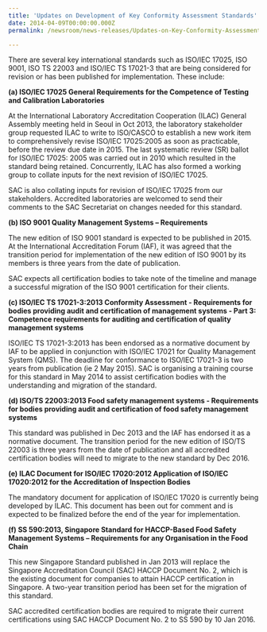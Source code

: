 ```yaml
---
title: 'Updates on Development of Key Conformity Assessment Standards'
date: 2014-04-09T00:00:00.000Z
permalink: /newsroom/news-releases/Updates-on-Key-Conformity-Assessment-Standard

---
```



There are several key international standards such as ISO/IEC 17025, ISO 9001, ISO TS 22003 and ISO/IEC TS 17021-3 that are being considered for revision or has been published for implementation. These include:
 
**(a) ISO/IEC 17025 General Requirements for the Competence of Testing and Calibration Laboratories**
 
At the International Laboratory Accreditation Cooperation (ILAC) General Assembly meeting held in Seoul in Oct 2013, the laboratory stakeholder group requested ILAC to write to ISO/CASCO to establish a new work item to comprehensively revise ISO/IEC 17025:2005 as soon as practicable, before the review due date in 2015. The last systematic review (SR) ballot for ISO/IEC 17025: 2005 was carried out in 2010 which resulted in the standard being retained. Concurrently, ILAC has also formed a working group to collate inputs for the next revision of ISO/IEC 17025.

SAC is also collating inputs for revision of ISO/IEC 17025 from our stakeholders.  Accredited laboratories are welcomed to send their comments to the SAC Secretariat on changes needed for this standard.

**(b) ISO 9001 Quality Management Systems – Requirements**

The new edition of ISO 9001 standard is expected to be published in 2015. At the International Accreditation Forum (IAF), it was agreed that the transition period for implementation of the new edition of ISO 9001 by its members is three years from the date of publication.
 
SAC expects all certification bodies to take note of the timeline and manage a successful migration of the ISO 9001 certification for their clients.
 
**(c) ISO/IEC TS 17021-3:2013 Conformity Assessment - Requirements for bodies providing audit and certification of management systems - Part 3: Competence requirements for auditing and certification of quality management systems**
 
ISO/IEC TS 17021-3:2013 has been endorsed as a normative document by IAF to be applied in conjunction with ISO/IEC 17021 for Quality Management System (QMS).  The deadline for conformance to ISO/IEC 17021-3 is two years from publication (ie 2 May 2015).  SAC is organising a training course for this standard in May 2014 to assist certification bodies with the understanding and migration of the standard.
 
**(d) ISO/TS 22003:2013 Food safety management systems - Requirements for bodies providing audit and certification of food safety management systems**
 
This standard was published in Dec 2013 and the IAF has endorsed it as a normative document. The transition period for the new edition of ISO/TS 22003 is three years from the date of publication and all accredited certification bodies will need to migrate to the new standard by Dec 2016.
 
**(e) ILAC Document for ISO/IEC 17020:2012 Application of ISO/IEC 17020:2012 for the Accreditation of Inspection Bodies**

The mandatory document for application of ISO/IEC 17020 is currently being developed by ILAC. This document has been out for comment and is expected to be finalized before the end of the year for implementation.

**(f) SS 590:2013, Singapore Standard for HACCP-Based Food Safety Management Systems – Requirements for any Organisation in the Food Chain**
 
This new Singapore Standard published in Jan 2013 will replace the Singapore Accreditation Council (SAC) HACCP Document No. 2, which is the existing document for companies to attain HACCP certification in Singapore. A two-year transition period has been set for the migration of this standard.
 
SAC accredited certification bodies are required to migrate their current certifications using SAC HACCP Document No. 2 to SS 590 by 10 Jan 2016.

